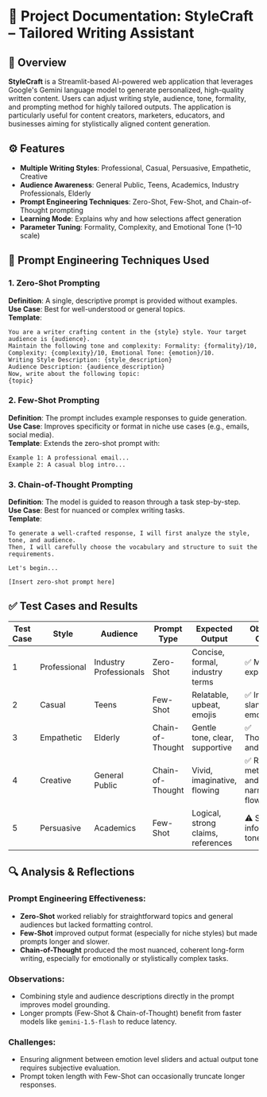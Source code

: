 
# 📄 Project Documentation: StyleCraft – Tailored Writing Assistant

## 🧠 Overview

**StyleCraft** is a Streamlit-based AI-powered web application that leverages Google's Gemini language model to generate personalized, high-quality written content. Users can adjust writing style, audience, tone, formality, and prompting method for highly tailored outputs. The application is particularly useful for content creators, marketers, educators, and businesses aiming for stylistically aligned content generation.



## ⚙️ Features

- **Multiple Writing Styles**: Professional, Casual, Persuasive, Empathetic, Creative
- **Audience Awareness**: General Public, Teens, Academics, Industry Professionals, Elderly
- **Prompt Engineering Techniques**: Zero-Shot, Few-Shot, and Chain-of-Thought prompting
- **Learning Mode**: Explains why and how selections affect generation
- **Parameter Tuning**: Formality, Complexity, and Emotional Tone (1–10 scale)



## 🧩 Prompt Engineering Techniques Used

### 1. **Zero-Shot Prompting**
**Definition**: A single, descriptive prompt is provided without examples.  
**Use Case**: Best for well-understood or general topics.  
**Template**:
```
You are a writer crafting content in the {style} style. Your target audience is {audience}.
Maintain the following tone and complexity: Formality: {formality}/10, Complexity: {complexity}/10, Emotional Tone: {emotion}/10.
Writing Style Description: {style_description}
Audience Description: {audience_description}
Now, write about the following topic:
{topic}
```

### 2. **Few-Shot Prompting**
**Definition**: The prompt includes example responses to guide generation.  
**Use Case**: Improves specificity or format in niche use cases (e.g., emails, social media).  
**Template**: Extends the zero-shot prompt with:
```
Example 1: A professional email...
Example 2: A casual blog intro...
```

### 3. **Chain-of-Thought Prompting**
**Definition**: The model is guided to reason through a task step-by-step.  
**Use Case**: Best for nuanced or complex writing tasks.  
**Template**:
```
To generate a well-crafted response, I will first analyze the style, tone, and audience.
Then, I will carefully choose the vocabulary and structure to suit the requirements.

Let's begin...

[Insert zero-shot prompt here]
```



## ✅ Test Cases and Results

| Test Case | Style | Audience | Prompt Type | Expected Output | Observed Output | Result |
|-----------|-------|----------|-------------|------------------|------------------|--------|
| 1 | Professional | Industry Professionals | Zero-Shot | Concise, formal, industry terms | ✅ Met expectations | Pass |
| 2 | Casual | Teens | Few-Shot | Relatable, upbeat, emojis | ✅ Included slang, emojis | Pass |
| 3 | Empathetic | Elderly | Chain-of-Thought | Gentle tone, clear, supportive | ✅ Thoughtful and calm | Pass |
| 4 | Creative | General Public | Chain-of-Thought | Vivid, imaginative, flowing | ✅ Rich metaphors and narrative flow | Pass |
| 5 | Persuasive | Academics | Few-Shot | Logical, strong claims, references | ⚠️ Slightly informal tone | Mixed – needs tweaking |



## 🔍 Analysis & Reflections

### Prompt Engineering Effectiveness:
- **Zero-Shot** worked reliably for straightforward topics and general audiences but lacked formatting control.
- **Few-Shot** improved output format (especially for niche styles) but made prompts longer and slower.
- **Chain-of-Thought** produced the most nuanced, coherent long-form writing, especially for emotionally or stylistically complex tasks.

### Observations:
- Combining style and audience descriptions directly in the prompt improves model grounding.
- Longer prompts (Few-Shot & Chain-of-Thought) benefit from faster models like `gemini-1.5-flash` to reduce latency.

### Challenges:
- Ensuring alignment between emotion level sliders and actual output tone requires subjective evaluation.
- Prompt token length with Few-Shot can occasionally truncate longer responses.



